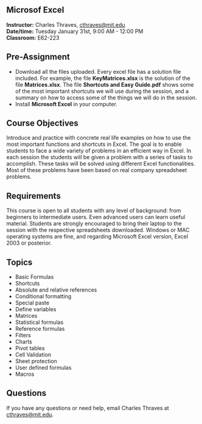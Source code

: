 
## **Microsof Excel**
**Instructor:** Charles Thraves, cthraves@mit.edu  <br />
**Date/time:** Tuesday January 31st, 9:00 AM - 12:00 PM  <br />
**Classroom:** E62-223 <br />

## Pre-Assignment <br /> 
* Download all the files uploaded. Every excel file has a solution file included. For example, the file **KeyMatrices.xlsx** is the solution of the file **Matrices.xlsx**. The file **Shortcuts and Easy Guide.pdf** shows some of the most important shortcuts we will use during the session, and a summary on how to access some of the things we will do in the session. <br />
* Install **Microsoft Excel** in your computer. <br />

## **Course Objectives**
Introduce and practice with concrete real life examples on how to use the most important functions and shortcuts in Excel. The goal is to enable students to face a wide variety of problems in an efficient way in Excel. In each session the students will be given a problem with a series of tasks to accomplish. These tasks will be solved using different Excel functionalities. Most of these problems have been based on real company spreadsheet problems.

## **Requirements**
This course is open to all students with any level of background: from beginners to intermediate users. Even advanced users can learn useful material. Students are strongly encouraged to bring their laptop to the session with the respective spreadsheets downloaded. Windows or MAC operating systems are fine, and regarding Microsoft Excel version, Excel 2003 or posterior.

## **Topics**
-	Basic Formulas
-	Shortcuts
-	Absolute and relative references
-	Conditional formatting
-	Special paste
-	Define variables
-	Matrices
-	Statistical formulas
-	Reference formulas
-	Filters
-	Charts
-	Pivot tables
-	Cell Validation
-	Sheet protection
-	User defined formulas
-	Macros

## Questions <br />
If you have any questions or need help, email Charles Thraves at cthraves@mit.edu.


